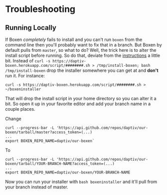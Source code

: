 # Troubleshooting

## Running Locally

If Boxen *completely* fails to install and you can't run `boxen` from the command line then you'll probably want to fix that in a branch. But Boxen by default pulls from `master`, so what to do? Well, the trick here is to alter the install script before running. So do that, deviate from the [instructions](https://daptiv-boxen.herokuapp.com/) a little bit. Instead of `curl -s https://daptiv-boxen.herokuapp.com/script/########.sh > /tmp/install-boxen; bash /tmp/install-boxen` drop the installer somewhere you can get at and **don't** run it. For instance:

`curl -s https://daptiv-boxen.herokuapp.com/script/########.sh > ~/boxeninstaller`

That will drop the install script in your home directory so you can alter it a bit. So open it up in your favorite editor and add your branch name in a couple places.

Change

```
curl --progress-bar -L 'https://api.github.com/repos/daptiv/our-boxen/tarball/master?access_token=(...)
...
export BOXEN_REPO_NAME=daptiv/our-boxen`
```

To

```
curl --progress-bar -L 'https://api.github.com/repos/daptiv/our-boxen/tarball/YOUR-BRANCH-NAME?access_token=(...)
...
export BOXEN_REPO_NAME=daptiv/our-boxen/YOUR-BRANCH-NAME
```

Now you can run your installer with `bash boxeninstaller` and it'll pull from your branch instead of master.
